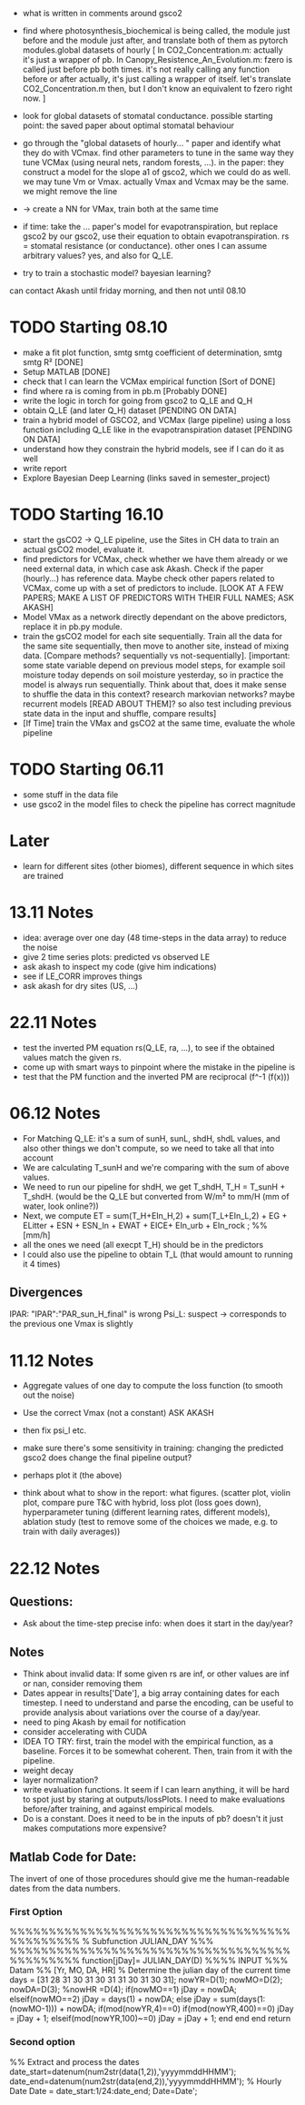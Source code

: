 * what is written in comments around gsco2
* find where photosynthesis_biochemical is being called, the module just before and the module just after, and translate both of them as pytorch modules.global datasets of hourly 
[
    In CO2_Concentration.m: actually it's just a wrapper of pb.
    In Canopy_Resistence_An_Evolution.m: fzero is called just before pb both times.
    it's not really calling any function before or after actually, it's just calling a wrapper of itself.
    let's translate CO2_Concentration.m then, but I don't know an equivalent to fzero right now.
]
* look for global datasets of stomatal conductance. possible starting point: the saved paper about optimal stomatal behaviour
* go through the "global datasets of hourly... " paper and identify what they do with VCmax. find other parameters to tune in the same way they tune VCMax (using neural nets, random forests, ...). in the paper: they construct a model for the slope a1 of gsco2, which we could do as well. we may tune Vm or Vmax. actually Vmax and Vcmax may be the same. we might remove the line 
* -> create a NN for VMax, train both at the same time

* if time: take the ... paper's model for evapotranspiration, but replace gsco2 by our gsco2, use their equation to obtain evapotranspiration. rs = stomatal resistance (or conductance). other ones I can assume arbitrary values? yes, and also for Q_LE.
* try to train a stochastic model? bayesian learning?

can contact Akash until friday morning, and then not until 08.10


# TODO Starting 08.10
* make a fit plot function, smtg smtg coefficient of determination, smtg smtg R² [DONE]
* Setup MATLAB [DONE]
* check that I can learn the VCMax empirical function [Sort of DONE]
* find where ra is coming from in pb.m [Probably DONE]
* write the logic in torch for going from gsco2 to Q_LE and Q_H
* obtain Q_LE (and later Q_H) dataset [PENDING ON DATA]
* train a hybrid model of GSCO2, and VCMax (large pipeline) using a loss function including Q_LE like in the evapotranspiration dataset  [PENDING ON DATA]
* understand how they constrain the hybrid models, see if I can do it as well
* write report
* Explore Bayesian Deep Learning (links saved in semester_project)

# TODO Starting 16.10
* start the gsCO2 -> Q_LE pipeline, use the Sites in CH data to train an actual gsCO2 model, evaluate it.
* find predictors for VCMax, check whether we have them already or we need external data, in which case ask Akash. Check if the paper (hourly...) has reference data. Maybe check other papers related to VCMax, come up with a set of predictors to include. [LOOK AT A FEW PAPERS; MAKE A LIST OF PREDICTORS WITH THEIR FULL NAMES; ASK AKASH]
* Model VMax as a network directly dependant on the above predictors, replace it in pb.py module.
* train the gsCO2 model for each site sequentially. Train all the data for the same site sequentially, then move to another site, instead of mixing data. [Compare methods? sequentially vs not-sequentially]. [important: some state variable depend on previous model steps, for example soil moisture today depends on soil moisture yesterday, so in practice the model is always run sequentially. Think about that, does it make sense to shuffle the data in this context? research markovian networks? maybe recurrent models [READ ABOUT THEM]? so also test including previous state data in the input and shuffle, compare results]
* [If Time] train the VMax and gsCO2 at the same time, evaluate the whole pipeline

# TODO Starting 06.11
* some stuff in the data file
* use gsco2 in the model files to check the pipeline has correct magnitude

# Later
* learn for different sites (other biomes), different sequence in which sites are trained

# 13.11 Notes
* idea: average over one day (48 time-steps in the data array) to reduce the noise
* give 2 time series plots: predicted vs observed LE
* ask akash to inspect my code (give him indications)
* see if LE_CORR improves things
* ask akash for dry sites (US, ...)


# 22.11 Notes
* test the inverted PM equation rs(Q_LE, ra, ...), to see if the obtained values match the given rs.
* come up with smart ways to pinpoint where the mistake in the pipeline is
* test that the PM function and the inverted PM are reciprocal (f^-1 (f(x)))

# 06.12 Notes
* For Matching Q_LE: it's a sum of sunH, sunL, shdH, shdL values, and also other things we don't compute, so we need to take all that into account
* We are calculating T_sunH and we're comparing with the sum of above values.
* We need to run our pipeline for shdH, we get T_shdH, T_H = T_sunH + T_shdH. (would be the Q_LE but converted from W/m² to mm/H (mm of water, look online?))
* Next, we compute ET =  sum(T_H+EIn_H,2) + sum(T_L+EIn_L,2) +  EG +  ELitter + ESN + ESN_In + EWAT +  EICE+ EIn_urb + EIn_rock ;  %% [mm/h]
* all the ones we need (all execpt T_H) should be in the predictors
* I could also use the pipeline to obtain T_L (that would amount to running it 4 times)

## Divergences
IPAR: "IPAR":"PAR_sun_H_final" is wrong
Psi_L: suspect -> corresponds to the previous one
Vmax is slightly 


# 11.12 Notes
* Aggregate values of one day to compute the loss function (to smooth out the noise)
* Use the correct Vmax (not a constant) ASK AKASH
* then fix psi_l etc.

* make sure there's some sensitivity in training: changing the predicted gsco2 does change the final pipeline output?
* perhaps plot it (the above)
* think about what to show in the report: what figures. (scatter plot, violin plot, compare pure T&C with hybrid, loss plot (loss goes down), hyperparameter tuning (different learning rates, different models), ablation study (test to remove some of the choices we made, e.g. to train with daily averages))

# 22.12 Notes
## Questions: 
* Ask about the time-step precise info: when does it start in the day/year?
## Notes
* Think about invalid data: If some given rs are inf, or other values are inf or nan, consider removing them
* Dates appear in results['Date'], a big array containing dates for each timestep. I need to understand and parse the encoding, can be useful to provide analysis about variations over the course of a day/year.
* need to ping Akash by email for notification
* consider accelerating with CUDA
* IDEA TO TRY: first, train the model with the empirical function, as a baseline. Forces it to be somewhat coherent. Then, train from it with the pipeline.
* weight decay
* layer normalization?
* write evaluation functions. It seem if I can learn anything, it will be hard to spot just by staring at outputs/lossPlots. I need to make evaluations before/after training, and against empirical models.
* Do is a constant. Does it need to be in the inputs of pb? doesn't it just makes computations more expensive?

## Matlab Code for Date:
The invert of one of those procedures should give me the human-readable dates from the data numbers.
### First Option
%%%%%%%%%%%%%%%%%%%%%%%%%%%%%%%%%%%%%%%%%%%%%
%   Subfunction  JULIAN_DAY              %%%
%%%%%%%%%%%%%%%%%%%%%%%%%%%%%%%%%%%%%%%%%%%%%
function[jDay]= JULIAN_DAY(D)
%%%% INPUT
%%% Datam %% [Yr, MO, DA, HR]
% Determine the julian day of the current time
days = [31 28 31 30 31 30 31 31 30 31 30 31];
nowYR=D(1); nowMO=D(2); nowDA=D(3); %nowHR =D(4);
if(nowMO==1)
    jDay = nowDA;
elseif(nowMO==2)
    jDay = days(1) + nowDA;
else
    jDay = sum(days(1:(nowMO-1))) + nowDA;
    if(mod(nowYR,4)==0)
        if(mod(nowYR,400)==0)
            jDay = jDay + 1;
        elseif(mod(nowYR,100)~=0)
            jDay = jDay + 1;
        end
    end
end
return

### Second option
%% Extract and process the dates
date_start=datenum(num2str(data(1,2)),'yyyymmddHHMM');
date_end=datenum(num2str(data(end,2)),'yyyymmddHHMM');
% Hourly Date
Date = date_start:1/24:date_end;
Date=Date';

